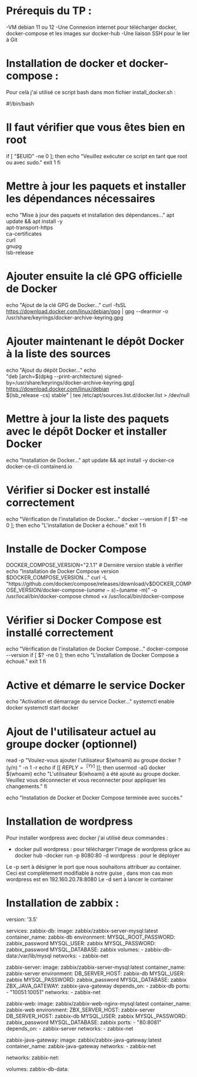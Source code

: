 

# Prérequis du TP : 

-VM debian 11 ou 12
-Une Connexion internet pour télécharger docker, docker-compose et les images sur docker-hub
-Une liaison SSH pour le lier à Git

# Installation de docker et docker-compose :
Pour celà j'ai utilisé ce script bash dans mon fichier  install_docker.sh :

#!/bin/bash

# Il faut vérifier que vous êtes bien en root
if [ "$EUID" -ne 0 ]; then
  echo "Veuillez exécuter ce script en tant que root ou avec sudo."
  exit 1
fi

# Mettre à jour les paquets et installer les dépendances nécessaires
echo "Mise à jour des paquets et installation des dépendances..."
apt update && apt install -y \
    apt-transport-https \
    ca-certificates \
    curl \
    gnupg \
    lsb-release

# Ajouter ensuite la clé GPG officielle de Docker
echo "Ajout de la clé GPG de Docker..."
curl -fsSL https://download.docker.com/linux/debian/gpg | gpg --dearmor -o /usr/share/keyrings/docker-archive-keyring.gpg

# Ajouter maintenant le dépôt Docker à la liste des sources
echo "Ajout du dépôt Docker..."
echo \
  "deb [arch=$(dpkg --print-architecture) signed-by=/usr/share/keyrings/docker-archive-keyring.gpg] https://download.docker.com/linux/debian \
  $(lsb_release -cs) stable" | tee /etc/apt/sources.list.d/docker.list > /dev/null

# Mettre à jour la liste des paquets avec le dépôt Docker et installer Docker
echo "Installation de Docker..."
apt update && apt install -y docker-ce docker-ce-cli containerd.io

# Vérifier si Docker est installé correctement
echo "Vérification de l'installation de Docker..."
docker --version
if [ $? -ne 0 ]; then
  echo "L'installation de Docker a échoué."
  exit 1
fi

# Installe de Docker Compose
DOCKER_COMPOSE_VERSION="2.1.1" # Dernière version stable à vérifier
echo "Installation de Docker Compose version $DOCKER_COMPOSE_VERSION..."
curl -L "https://github.com/docker/compose/releases/download/v$DOCKER_COMPOSE_VERSION/docker-compose-$(uname -s)-$(uname -m)" -o /usr/local/bin/docker-compose
chmod +x /usr/local/bin/docker-compose

# Vérifier si Docker Compose est installé correctement
echo "Vérification de l'installation de Docker Compose..."
docker-compose --version
if [ $? -ne 0 ]; then
  echo "L'installation de Docker Compose a échoué."
  exit 1
fi

# Active et démarre le service Docker
echo "Activation et démarrage du service Docker..."
systemctl enable docker
systemctl start docker

# Ajout de l'utilisateur actuel au groupe docker (optionnel)
read -p "Voulez-vous ajouter l'utilisateur $(whoami) au groupe docker ? (y/n) " -n 1 -r
echo
if [[ $REPLY =~ ^[Yy]$ ]]; then
    usermod -aG docker $(whoami)
    echo "L'utilisateur $(whoami) a été ajouté au groupe docker. Veuillez vous déconnecter et vous reconnecter pour appliquer les changements."
fi

echo "Installation de Docker et Docker Compose terminée avec succès."

# Installation de wordpress

Pour installer wordpress avec docker j'ai utilisé deux commandes : 
- docker pull wordpress : pour télécharger l'image de wordpress grâce au docker hub
-docker run -p 8080:80 -d wordpress : pour le déployer

Le -p sert à désigner le port que nous souhaitons attribuer au container. Ceci est complètement modifiable à notre guise , dans mon cas mon wordpress est en 192.160.20.78:8080
Le -d sert à lancer le container

# Installation de zabbix : 

version: '3.5'

services:
  zabbix-db:
    image: zabbix/zabbix-server-mysql:latest
    container_name: zabbix-db
    environment:
      MYSQL_ROOT_PASSWORD: zabbix_password
      MYSQL_USER: zabbix
      MYSQL_PASSWORD: zabbix_password
      MYSQL_DATABASE: zabbix
    volumes:
      - zabbix-db-data:/var/lib/mysql
    networks:
      - zabbix-net

  zabbix-server:
    image: zabbix/zabbix-server-mysql:latest
    container_name: zabbix-server
    environment:
      DB_SERVER_HOST: zabbix-db
      MYSQL_USER: zabbix
      MYSQL_PASSWORD: zabbix_password
      MYSQL_DATABASE: zabbix
      ZBX_JAVA_GATEWAY: zabbix-java-gateway
    depends_on:
      - zabbix-db
    ports:
      - "10051:10051"
    networks:
      - zabbix-net

  zabbix-web:
    image: zabbix/zabbix-web-nginx-mysql:latest
    container_name: zabbix-web
    environment:
      ZBX_SERVER_HOST: zabbix-server
      DB_SERVER_HOST: zabbix-db
      MYSQL_USER: zabbix
      MYSQL_PASSWORD: zabbix_password
      MYSQL_DATABASE: zabbix
    ports:
      - "80:8081"
    depends_on:
      - zabbix-server
    networks:
      - zabbix-net

  zabbix-java-gateway:
    image: zabbix/zabbix-java-gateway:latest
    container_name: zabbix-java-gateway
    networks:
      - zabbix-net

networks:
  zabbix-net:

volumes:
  zabbix-db-data:


